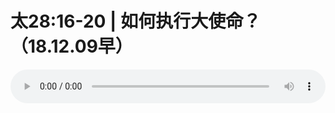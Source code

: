 # 太28:16-20 | 如何执行大使命？（18.12.09早）

<audio style="width: 100%;" preload="false" controls controlslist="nodownload"><source src="//file.simai.life/audio/mp3/old/27290.mp3" type="audio/mpeg">Your browser does not support the audio element.</audio>


